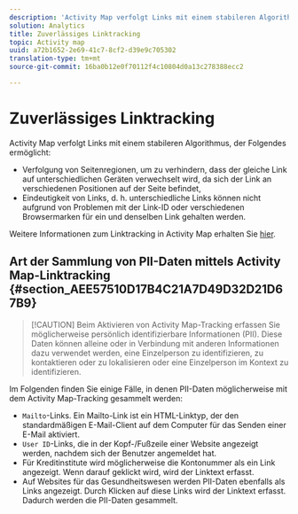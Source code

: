 ```yaml
---
description: 'Activity Map verfolgt Links mit einem stabileren Algorithmus, der Folgendes ermöglicht '
solution: Analytics
title: Zuverlässiges Linktracking
topic: Activity map
uuid: a72b1652-2e69-41c7-8cf2-d39e9c705302
translation-type: tm+mt
source-git-commit: 16ba0b12e0f70112f4c10804d0a13c278388ecc2

---
```



# Zuverlässiges Linktracking

Activity Map verfolgt Links mit einem stabileren Algorithmus, der Folgendes ermöglicht:

* Verfolgung von Seitenregionen, um zu verhindern, dass der gleiche Link auf unterschiedlichen Geräten verwechselt wird, da sich der Link an verschiedenen Positionen auf der Seite befindet,
* Eindeutigkeit von Links, d. h. unterschiedliche Links können nicht aufgrund von Problemen mit der Link-ID oder verschiedenen Browsermarken für ein und denselben Link gehalten werden.

Weitere Informationen zum Linktracking in Activity Map erhalten Sie [hier](/help/analyze/activity-map/activitymap-link-tracking/activitymap-link-tracking-methodology.md).

## Art der Sammlung von PII-Daten mittels Activity Map-Linktracking {#section_AEE57510D17B4C21A7D49D32D21D67B9}

> [!CAUTION] Beim Aktivieren von Activity Map-Tracking erfassen Sie möglicherweise persönlich identifizierbare Informationen (PII). Diese Daten können alleine oder in Verbindung mit anderen Informationen dazu verwendet werden, eine Einzelperson zu identifizieren, zu kontaktieren oder zu lokalisieren oder eine Einzelperson im Kontext zu identifizieren.

Im Folgenden finden Sie einige Fälle, in denen PII-Daten möglicherweise mit dem Activity Map-Tracking gesammelt werden:

* `Mailto`-Links. Ein Mailto-Link ist ein HTML-Linktyp, der den standardmäßigen E-Mail-Client auf dem Computer für das Senden einer E-Mail aktiviert.
* `User ID`-Links, die in der Kopf-/Fußzeile einer Website angezeigt werden, nachdem sich der Benutzer angemeldet hat.
* Für Kreditinstitute wird möglicherweise die Kontonummer als ein Link angezeigt. Wenn darauf geklickt wird, wird der Linktext erfasst.
* Auf Websites für das Gesundheitswesen werden PII-Daten ebenfalls als Links angezeigt. Durch Klicken auf diese Links wird der Linktext erfasst. Dadurch werden die PII-Daten gesammelt.
